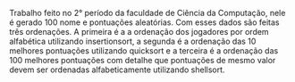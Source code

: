 Trabalho feito no 2° período da faculdade de Ciência da Computação, nele é gerado 100 nome e pontuações aleatórias. Com esses dados são feitas três ordenações. A primeira é a a ordenação dos jogadores por ordem alfabética utilizando insertionsort, a segunda é a ordenação das 10 melhores pontuações utilizando quicksort e a terceira é a ordenação das 100 melhores pontuações com detalhe que pontuações de mesmo valor devem ser ordenadas alfabeticamente utilizando shellsort. 
